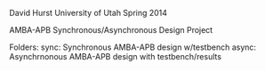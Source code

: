 David Hurst
University of Utah
Spring 2014

AMBA-APB Synchronous/Asynchronous Design Project


Folders:
sync: Synchronous AMBA-APB design w/testbench
async: Asynchrnonous AMBA-APB design with testbench/results
